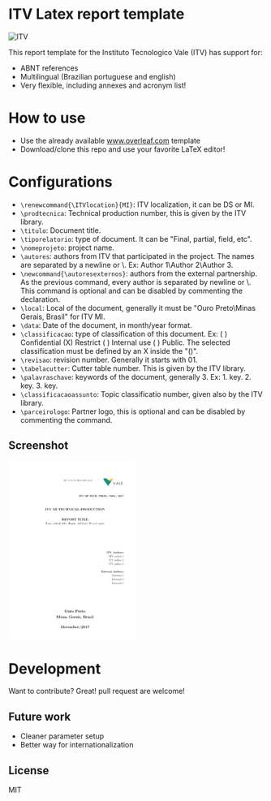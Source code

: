 # ITV Latex report template

<img src="http://www.itv.org/wp-content/themes/html5blank/img/logo-vale.svg" alt="ITV" width="250px"/>

This report template for the Instituto Tecnologico Vale (ITV) has support for:

  - ABNT references
  - Multilingual (Brazilian portuguese and english)
  - Very flexible, including annexes and acronym list!

# How to use

  - Use the already available www.overleaf.com template
  - Download/clone this repo and use your favorite LaTeX editor!

# Configurations

  - ```\renewcommand{\ITVlocation}{MI}```: ITV localization, it can be DS or MI.
  - ```\prodtecnica```: Technical production number, this is given by the ITV library.
  - ```\titulo```: Document title.
  - ```\tiporelatorio```: type of document. It can be "Final, partial, field, etc".
  - ```\nomeprojeto```: project name.
  - ```\autores```: authors from ITV that participated in the project. The names are separated by a newline or \\.  Ex: Author 1\\Author 2\\Author 3.
  - ```\newcommand{\autoresexternos}```: authors from the external partnership. As the previous command, every author is separated by newline or \\. This command is optional and can be disabled by commenting the declaration.
  - ```\local```: Local of the document, generally it must be "Ouro Preto\\Minas Gerais, Brasil" for ITV MI.
  - ```\data```: Date of the document, in month/year format.
  - ```\classificacao```: type of classification of this document. Ex: (  ) Confidential  (X) Restrict  (  )  Internal use  (  ) Public. The selected classification must be defined by an X inside the "()".
  - ```\revisao```: revision number. Generally it starts with 01.
  - ```\tabelacutter```: Cutter table number. This is given by the ITV library.
  - ```\palavraschave```: keywords of the document, generally 3. Ex: 1. key. 2. key. 3. key.
  - ```\classificacaoassunto```: Topic classificatio number, given also by the ITV library.
  - ```\parceirologo```: Partner logo, this is optional and can be disabled by commenting the command.
    
## Screenshot

<img src="images/screenshot.png" alt="screenshot" width="250px"/>

# Development

Want to contribute? Great! pull request are welcome!

## Future work

  - Cleaner parameter setup
  - Better way for internationalization
    
License
----

MIT